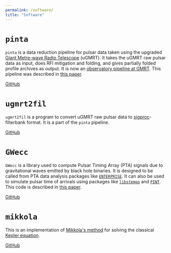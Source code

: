 ```yaml
---
permalink: /software/
title: "Software"
---
```


# `pinta`
`pinta` is a data reduction pipeline for pulsar data taken using the upgraded [Giant Metre-wave Radio Telescope](https://gmrt.ncra.tifr.res.in/) (uGMRT).
It takes the uGMRT raw pulsar data as input, does RFI mitigation and folding, and gives partially folded profile archives as output.
It is now an [observatory pipeline at GMRT](http://www.ncra.tifr.res.in/ncra/gmrt/gmrt-users/pinta). 
This pipeline was described in [this paper](/publication/2021-04-14-pinta-paper).

[GitHub]((https://github.com/abhisrkckl/pinta))

# `ugmrt2fil`
`ugmrt2fil` is a program to convert uGMRT raw pulsar data to [sigproc](http://sigproc.sourceforge.net/)-filterbank format.
It is a part of the `pinta` pipeline.

[GitHub](https://github.com/abhisrkckl/ugmrt2fil)

# `GWecc`
`GWecc` is a library used to compute Pulsar Timing Array (PTA) signals due to gravitational waves emitted by black hole binaries. It is designed to be called from PTA data analysis packages like [`ENTERPRISE`](https://github.com/nanograv/enterprise). It can also be used to simulate pulsar time of arrivals using packages like [`libstempo`](https://github.com/vallis/libstempo) and [`PINT`](https://github.com/nanograv/PINT). 
This code is described in [this paper](/publication/2020-02-27-gwecc-paper).

[GitHub](https://github.com/abhisrkckl/gwecc)

# `mikkola`
This is an implementation of [Mikkola's method](https://doi.org/10.1007/BF01235850) for solving the classical [Kepler equation](https://en.wikipedia.org/wiki/Kepler%27s_equation). 

[GitHub](https://github.com/abhisrkckl/mikkola)
